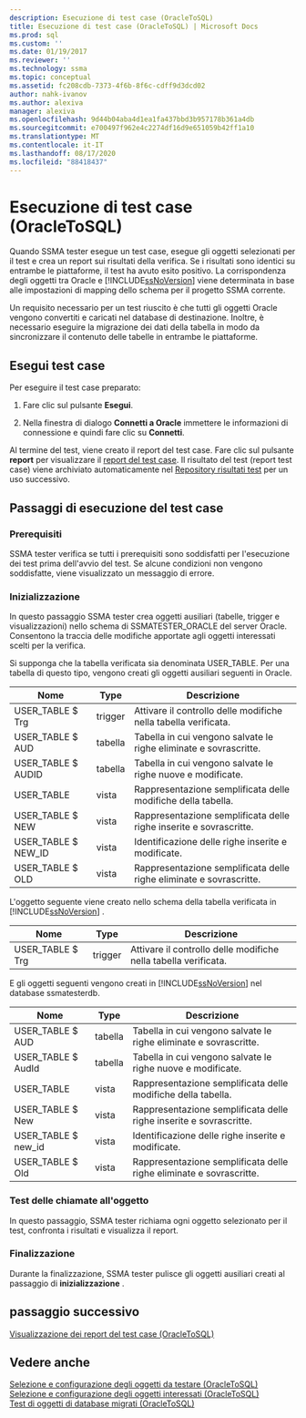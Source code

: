 ```yaml
---
description: Esecuzione di test case (OracleToSQL)
title: Esecuzione di test case (OracleToSQL) | Microsoft Docs
ms.prod: sql
ms.custom: ''
ms.date: 01/19/2017
ms.reviewer: ''
ms.technology: ssma
ms.topic: conceptual
ms.assetid: fc208cdb-7373-4f6b-8f6c-cdff9d3dcd02
author: nahk-ivanov
ms.author: alexiva
manager: alexiva
ms.openlocfilehash: 9d44b04aba4d1ea1fa437bbd3b957178b361a4db
ms.sourcegitcommit: e700497f962e4c2274df16d9e651059b42ff1a10
ms.translationtype: MT
ms.contentlocale: it-IT
ms.lasthandoff: 08/17/2020
ms.locfileid: "88418437"
---
```

# <a name="running-test-cases-oracletosql"></a>Esecuzione di test case (OracleToSQL)
Quando SSMA tester esegue un test case, esegue gli oggetti selezionati per il test e crea un report sui risultati della verifica. Se i risultati sono identici su entrambe le piattaforme, il test ha avuto esito positivo. La corrispondenza degli oggetti tra Oracle e [!INCLUDE[ssNoVersion](../../includes/ssnoversion-md.md)] viene determinata in base alle impostazioni di mapping dello schema per il progetto SSMA corrente.  
  
Un requisito necessario per un test riuscito è che tutti gli oggetti Oracle vengono convertiti e caricati nel database di destinazione. Inoltre, è necessario eseguire la migrazione dei dati della tabella in modo da sincronizzare il contenuto delle tabelle in entrambe le piattaforme.  
  
## <a name="run-test-case"></a>Esegui test case  
Per eseguire il test case preparato:  
  
1.  Fare clic sul pulsante **Esegui**.  
  
2.  Nella finestra di dialogo **Connetti a Oracle** immettere le informazioni di connessione e quindi fare clic su **Connetti**.  
  
Al termine del test, viene creato il report del test case. Fare clic sul pulsante **report** per visualizzare il [report del test case](viewing-test-case-reports-oracletosql.md). Il risultato del test (report test case) viene archiviato automaticamente nel [Repository risultati test](using-test-repositories-oracletosql.md) per un uso successivo.  
  
## <a name="test-case-execution-steps"></a>Passaggi di esecuzione del test case  
  
### <a name="prerequisites"></a>Prerequisiti  
SSMA tester verifica se tutti i prerequisiti sono soddisfatti per l'esecuzione dei test prima dell'avvio del test. Se alcune condizioni non vengono soddisfatte, viene visualizzato un messaggio di errore.  
  
### <a name="initialization"></a>Inizializzazione  
In questo passaggio SSMA tester crea oggetti ausiliari (tabelle, trigger e visualizzazioni) nello schema di SSMATESTER_ORACLE del server Oracle. Consentono la traccia delle modifiche apportate agli oggetti interessati scelti per la verifica.  
  
Si supponga che la tabella verificata sia denominata USER_TABLE. Per una tabella di questo tipo, vengono creati gli oggetti ausiliari seguenti in Oracle.  
  
|Nome|Type|Descrizione|  
|-|-|-|  
|USER_TABLE $ Trg|trigger|Attivare il controllo delle modifiche nella tabella verificata.|  
|USER_TABLE $ AUD|tabella|Tabella in cui vengono salvate le righe eliminate e sovrascritte.|  
|USER_TABLE $ AUDID|tabella|Tabella in cui vengono salvate le righe nuove e modificate.|  
|USER_TABLE|vista|Rappresentazione semplificata delle modifiche della tabella.|  
|USER_TABLE $ NEW|vista|Rappresentazione semplificata delle righe inserite e sovrascritte.|  
|USER_TABLE $ NEW_ID|vista|Identificazione delle righe inserite e modificate.|  
|USER_TABLE $ OLD|vista|Rappresentazione semplificata delle righe eliminate e sovrascritte.|  
  
L'oggetto seguente viene creato nello schema della tabella verificata in [!INCLUDE[ssNoVersion](../../includes/ssnoversion-md.md)] .  
  
|Nome|Type|Descrizione|  
|-|-|-|  
|USER_TABLE $ Trg|trigger|Attivare il controllo delle modifiche nella tabella verificata.|  
  
E gli oggetti seguenti vengono creati in [!INCLUDE[ssNoVersion](../../includes/ssnoversion-md.md)] nel database ssmatesterdb.  
  
|Nome|Type|Descrizione|  
|-|-|-|  
|USER_TABLE $ AUD|tabella|Tabella in cui vengono salvate le righe eliminate e sovrascritte.|  
|USER_TABLE $ AudId|tabella|Tabella in cui vengono salvate le righe nuove e modificate.|  
|USER_TABLE|vista|Rappresentazione semplificata delle modifiche della tabella.|  
|USER_TABLE $ New|vista|Rappresentazione semplificata delle righe inserite e sovrascritte.|  
|USER_TABLE $ new_id|vista|Identificazione delle righe inserite e modificate.|  
|USER_TABLE $ Old|vista|Rappresentazione semplificata delle righe eliminate e sovrascritte.|  
  
### <a name="test-object-calls"></a>Test delle chiamate all'oggetto  
In questo passaggio, SSMA tester richiama ogni oggetto selezionato per il test, confronta i risultati e visualizza il report.  
  
### <a name="finalization"></a>Finalizzazione  
Durante la finalizzazione, SSMA tester pulisce gli oggetti ausiliari creati al passaggio di **inizializzazione** .  
  
## <a name="next-step"></a>passaggio successivo  
[Visualizzazione dei report del test case &#40;OracleToSQL&#41;](../../ssma/oracle/viewing-test-case-reports-oracletosql.md)  
  
## <a name="see-also"></a>Vedere anche  
[Selezione e configurazione degli oggetti da testare &#40;OracleToSQL&#41;](../../ssma/oracle/selecting-and-configuring-objects-to-test-oracletosql.md)  
[Selezione e configurazione degli oggetti interessati &#40;OracleToSQL&#41;](../../ssma/oracle/selecting-and-configuring-affected-objects-oracletosql.md)  
[Test di oggetti di database migrati &#40;OracleToSQL&#41;](../../ssma/oracle/testing-migrated-database-objects-oracletosql.md)  
  
